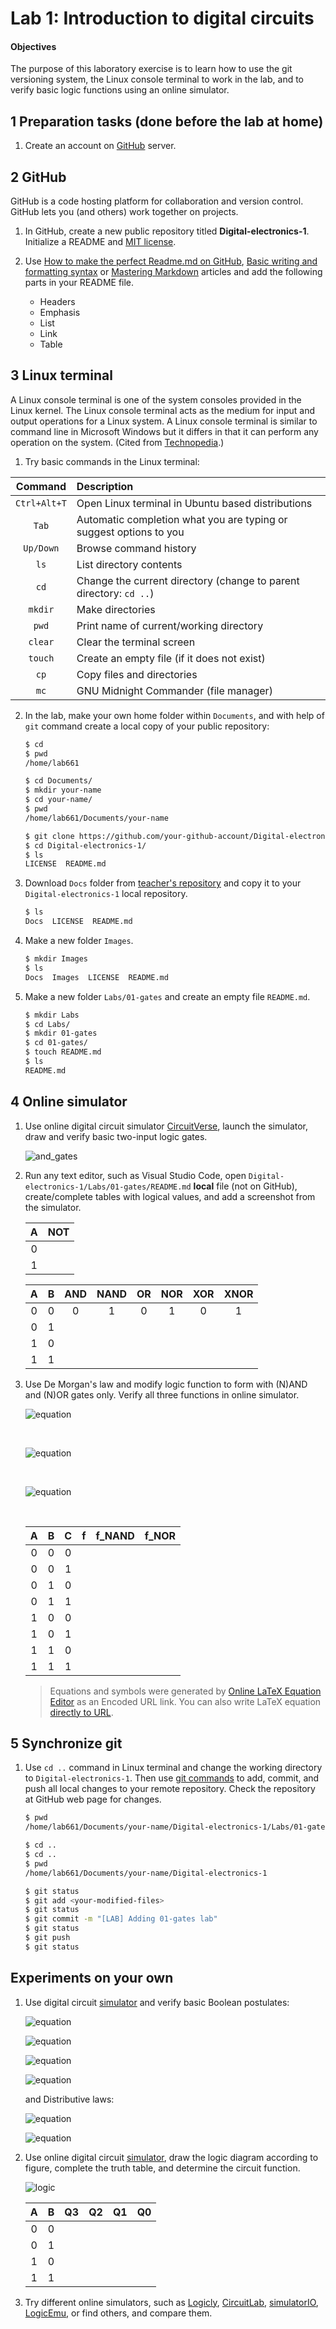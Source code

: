 # Lab 1: Introduction to digital circuits

#### Objectives

The purpose of this laboratory exercise is to learn how to use the git versioning system, the Linux console terminal to work in the lab, and to verify basic logic functions using an online simulator.


## 1 Preparation tasks (done before the lab at home)

1. Create an account on [GitHub](https://github.com/) server.


## 2 GitHub

GitHub is a code hosting platform for collaboration and version control. GitHub lets you (and others) work together on projects.

1. In GitHub, create a new public repository titled **Digital-electronics-1**. Initialize a README and [MIT license](https://choosealicense.com/licenses/mit/).

2. Use [How to make the perfect Readme.md on GitHub](https://medium.com/swlh/how-to-make-the-perfect-readme-md-on-github-92ed5771c061), [Basic writing and formatting syntax](https://help.github.com/en/articles/basic-writing-and-formatting-syntax) or [Mastering Markdown](https://guides.github.com/features/mastering-markdown/) articles and add the following parts in your README file.
    * Headers
    * Emphasis
    * List
    * Link
    * Table


## 3 Linux terminal

A Linux console terminal is one of the system consoles provided in the Linux kernel. The Linux console terminal acts as the medium for input and output operations for a Linux system. A Linux console terminal is similar to command line in Microsoft Windows but it differs in that it can perform any operation on the system. (Cited from [Technopedia](https://www.techopedia.com/definition/26897/linux-console-terminal).)

1. Try basic commands in the Linux terminal:

| **Command** | **Description** |
| :-: | :-- |
| `Ctrl+Alt+T` | Open Linux terminal in Ubuntu based distributions |
| `Tab` | Automatic completion what you are typing or suggest options to you |
| `Up/Down` | Browse command history |
| `ls` | List directory contents |
| `cd` | Change the current directory (change to parent directory: `cd ..`) |
| `mkdir` | Make directories |
| `pwd` | Print name of current/working directory |
| `clear` | Clear the terminal screen |
| `touch` | Create an empty file (if it does not exist) |
| `cp` | Copy files and directories |
| `mc` | GNU Midnight Commander (file manager) |

2. In the lab, make your own home folder within `Documents`, and with help of `git` command create a local copy of your public repository:

    ```bash
    $ cd
    $ pwd
    /home/lab661

    $ cd Documents/
    $ mkdir your-name
    $ cd your-name/
    $ pwd
    /home/lab661/Documents/your-name

    $ git clone https://github.com/your-github-account/Digital-electronics-1
    $ cd Digital-electronics-1/
    $ ls
    LICENSE  README.md
    ```

3. Download `Docs` folder from [teacher's repository](https://github.com/tomas-fryza/Digital-electronics-1) and copy it to your `Digital-electronics-1` local repository.

    ```bash
    $ ls
    Docs  LICENSE  README.md
    ```

4. Make a new folder `Images`.

    ```bash
    $ mkdir Images
    $ ls
    Docs  Images  LICENSE  README.md
    ```

5. Make a new folder `Labs/01-gates` and create an empty file `README.md`.

    ```bash
    $ mkdir Labs
    $ cd Labs/
    $ mkdir 01-gates
    $ cd 01-gates/
    $ touch README.md
    $ ls
    README.md
    ```


## 4 Online simulator

1. Use online digital circuit simulator [CircuitVerse](https://circuitverse.org/), launch the simulator, draw and verify basic two-input logic gates.

    ![and_gates](../../Images/simulator_basic_gates.png)

2. Run any text editor, such as Visual Studio Code, open `Digital-electronics-1/Labs/01-gates/README.md` **local** file (not on GitHub), create/complete tables with logical values, and add a screenshot from the simulator.

    | **A** | **NOT** |
    | :-: | :-: |
    | 0 |  |
    | 1 |  |

    | **A** | **B** | **AND** | **NAND** | **OR** | **NOR** | **XOR** | **XNOR** |
    | :-: | :-: | :-: | :-: | :-: | :-: | :-: | :-: |
    | 0 | 0 | 0 | 1 | 0 | 1 | 0 | 1 |
    | 0 | 1 |  |  |  |  |  |  |
    | 1 | 0 |  |  |  |  |  |  |
    | 1 | 1 |  |  |  |  |  |  |

3. Use De Morgan's law and modify logic function to form with (N)AND and (N)OR gates only. Verify all three functions in online simulator.

    ![equation](equation1.png)

    &nbsp;

    ![equation](equation1_nand.png)
    
    &nbsp;
    
    ![equation](equation1_nor.png)
    
    &nbsp;

    | **A** | **B** |**C** | **f** | **f_NAND** | **f_NOR** |
    | :-: | :-: | :-: | :-: | :-: | :-: |
    | 0 | 0 | 0 |  |  |  |
    | 0 | 0 | 1 |  |  |  |
    | 0 | 1 | 0 |  |  |  |
    | 0 | 1 | 1 |  |  |  |
    | 1 | 0 | 0 |  |  |  |
    | 1 | 0 | 1 |  |  |  |
    | 1 | 1 | 0 |  |  |  |
    | 1 | 1 | 1 |  |  |  |

    > Equations and symbols were generated by [Online LaTeX Equation Editor](https://www.codecogs.com/latex/eqneditor.php) as an Encoded URL link. You can also write LaTeX equation [directly to URL](https://render.githubusercontent.com/render/math?math=f_{NAND}).
    >


## 5 Synchronize git

1. Use `cd ..` command in Linux terminal and change the working directory to `Digital-electronics-1`. Then use [git commands](https://github.com/joshnh/Git-Commands) to add, commit, and push all local changes to your remote repository. Check the repository at GitHub web page for changes.

    ```bash
    $ pwd
    /home/lab661/Documents/your-name/Digital-electronics-1/Labs/01-gates

    $ cd ..
    $ cd ..
    $ pwd
    /home/lab661/Documents/your-name/Digital-electronics-1

    $ git status
    $ git add <your-modified-files>
    $ git status
    $ git commit -m "[LAB] Adding 01-gates lab"
    $ git status
    $ git push
    $ git status
    ```


## Experiments on your own

1. Use digital circuit [simulator](https://circuitverse.org/) and verify basic Boolean postulates:

    ![equation](postulate1.png)

    ![equation](postulate2.png)

    ![equation](postulate3.png)

    ![equation](postulate4.png)

    and Distributive laws:

    ![equation](distributive1.png)

    ![equation](distributive2.png)

2. Use online digital circuit [simulator](https://circuitverse.org/), draw the logic diagram according to figure, complete the truth table, and determine the circuit function.

    ![logic](../../Images/simulator_gates_2-4.png)

    | **A** | **B** | **Q3** | **Q2** | **Q1** | **Q0** |
    | :-: | :-: | :-: | :-: | :-: | :-: |
    | 0 | 0 |  |  |
    | 0 | 1 |  |  |
    | 1 | 0 |  |  |
    | 1 | 1 |  |  |

3. Try different online simulators, such as [Logicly](https://logic.ly/), [CircuitLab](https://www.circuitlab.com/), [simulatorIO](https://simulator.io/), [LogicEmu](https://lodev.org/logicemu/), or find others, and compare them.
